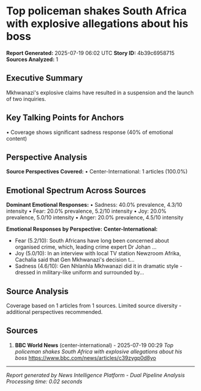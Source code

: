 # Top policeman shakes South Africa with explosive allegations about his boss
**Report Generated:** 2025-07-19 06:02 UTC
**Story ID:** 4b39c6958715
**Sources Analyzed:** 1

## Executive Summary
Mkhwanazi's explosive claims have resulted in a suspension and the launch of two inquiries.

## Key Talking Points for Anchors
• Coverage shows significant sadness response (40% of emotional content)

## Perspective Analysis
**Source Perspectives Covered:**
• Center-International: 1 articles (100.0%)

## Emotional Spectrum Across Sources
**Dominant Emotional Responses:**
• Sadness: 40.0% prevalence, 4.3/10 intensity
• Fear: 20.0% prevalence, 5.2/10 intensity
• Joy: 20.0% prevalence, 5.0/10 intensity
• Anger: 20.0% prevalence, 4.5/10 intensity

**Emotional Responses by Perspective:**
**Center-International:**
  - Fear (5.2/10): South Africans have long been concerned about organised crime, which, leading crime expert Dr Johan ...
  - Joy (5.0/10): In an interview with local TV station Newzroom Afrika, Cachalia said that Gen Mkhwanazi's decision t...
  - Sadness (4.6/10): Gen Nhlanhla Mkhwanazi did it in dramatic style - dressed in military-like uniform and surrounded by...

## Source Analysis
Coverage based on 1 articles from 1 sources. Limited source diversity - additional perspectives recommended.

## Sources
1. **BBC World News** (center-international) - 2025-07-19 00:29
   *Top policeman shakes South Africa with explosive allegations about his boss*
   https://www.bbc.com/news/articles/c39zygp0d8yo

---
*Report generated by News Intelligence Platform - Dual Pipeline Analysis*
*Processing time: 0.02 seconds*